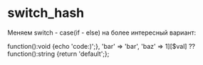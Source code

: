 # switch_hash
Меняем switch - case(if - else) на более интересный вариант:

  <?php declare(strict_types=1);

   $switch = ['foo' => function():void {echo 'code:)';}, 'bar' => 'bar', 'baz' => 1][$val] ?? function():string {return 'default';};
